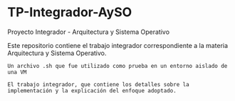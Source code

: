 # TP-Integrador-AySO
Proyecto Integrador - Arquitectura y Sistema Operativo

Este repositorio contiene el trabajo integrador correspondiente a la materia Arquitectura y Sistema Operativo.

    Un archivo .sh que fue utilizado como prueba en un entorno aislado de una VM

    El trabajo integrador, que contiene los detalles sobre la implementación y la explicación del enfoque adoptado.